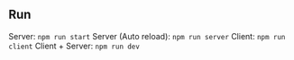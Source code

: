 ## Run

Server: `npm run start`
Server (Auto reload): `npm run server`
Client: `npm run client` 
Client + Server: `npm run dev`